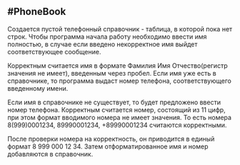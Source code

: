 #PhoneBook
----------

Создается пустой телефонный справочник - таблица, в которой пока нет строк. Чтобы программа начала работу необходимо ввести имя полностью, в случае если введено некорректное имя выйдет соответствующее сообщение.

Корректным считается имя в формате Фамилия Имя Отчество(регистр значения не имеет), введенным через пробел. Если имя уже есть в справочнике, то программа выдаст номер телефона, соответствующего введенному имени.

Если имя в справочнике не существует, то будет предложено ввести номер телефона. Корректным считается номер, состоящий из 11 цифр, при этом формат вводимого номера не имеет значения. То есть номера 8(999)0001234, 89990001234, +89990001234 считаются корректными.

После проверки номера на корректность, он приводится в единый формат 8 999 000 12 34. Затем отформатированное имя и номер добавляются в справочник.
